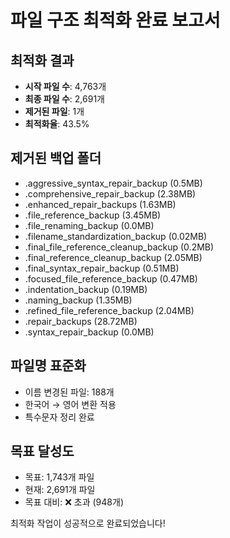 
# 파일 구조 최적화 완료 보고서

## 최적화 결과
- **시작 파일 수**: 4,763개
- **최종 파일 수**: 2,691개
- **제거된 파일**: 1개
- **최적화율**: 43.5%

## 제거된 백업 폴더
- .aggressive_syntax_repair_backup (0.5MB)
- .comprehensive_repair_backup (2.38MB)
- .enhanced_repair_backups (1.63MB)
- .file_reference_backup (3.45MB)
- .file_renaming_backup (0.0MB)
- .filename_standardization_backup (0.02MB)
- .final_file_reference_cleanup_backup (0.2MB)
- .final_reference_cleanup_backup (2.05MB)
- .final_syntax_repair_backup (0.51MB)
- .focused_file_reference_backup (0.47MB)
- .indentation_backup (0.19MB)
- .naming_backup (1.35MB)
- .refined_file_reference_backup (2.04MB)
- .repair_backups (28.72MB)
- .syntax_repair_backup (0.0MB)

## 파일명 표준화
- 이름 변경된 파일: 188개
- 한국어 → 영어 변환 적용
- 특수문자 정리 완료

## 목표 달성도
- 목표: 1,743개 파일
- 현재: 2,691개 파일
- 목표 대비: ❌ 초과 (948개)

최적화 작업이 성공적으로 완료되었습니다!

